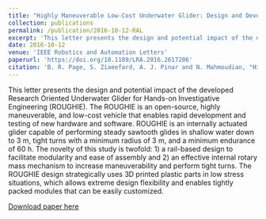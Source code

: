 ```yaml
---
title: "Highly Maneuverable Low-Cost Underwater Glider: Design and Development"
collection: publications
permalink: /publication/2016-10-12-RAL
excerpt: 'This letter presents the design and potential impact of the developed Research Oriented Underwater Glider for Hands-on Investigative Engineering (ROUGHIE). The ROUGHIE is an open-source, highly maneuverable, and low-cost vehicle that enables rapid development and testing of new hardware and software. ROUGHIE is an internally actuated glider capable of performing steady sawtooth glides in shallow water down to 3 m, tight turns with a minimum radius of 3 m, and a minimum endurance of 60 h. The novelty of this study is twofold: 1) a rail-based design to facilitate modularity and ease of assembly and 2) an effective internal rotary mass mechanism to increase maneuverability and perform tight turns. The ROUGHIE design strategically uses 3D printed plastic parts in low stress situations, which allows extreme design flexibility and enables tightly packed modules that can be easily customized.'
date: 2016-10-12
venue: 'IEEE Robotics and Automation Letters'
paperurl: 'https://doi.org/10.1109/LRA.2016.2617206'
citation: 'B. R. Page, S. Ziaeefard, A. J. Pinar and N. Mahmoudian, "Highly Maneuverable Low-Cost Underwater Glider: Design and Development," in IEEE Robotics and Automation Letters, vol. 2, no. 1, pp. 344-349, Jan. 2017. doi: 10.1109/LRA.2016.2617206'
---
```

This letter presents the design and potential impact of the developed Research Oriented Underwater Glider for Hands-on Investigative Engineering (ROUGHIE). The ROUGHIE is an open-source, highly maneuverable, and low-cost vehicle that enables rapid development and testing of new hardware and software. ROUGHIE is an internally actuated glider capable of performing steady sawtooth glides in shallow water down to 3 m, tight turns with a minimum radius of 3 m, and a minimum endurance of 60 h. The novelty of this study is twofold: 1) a rail-based design to facilitate modularity and ease of assembly and 2) an effective internal rotary mass mechanism to increase maneuverability and perform tight turns. The ROUGHIE design strategically uses 3D printed plastic parts in low stress situations, which allows extreme design flexibility and enables tightly packed modules that can be easily customized.

[Download paper here](https://doi.org/10.1109/LRA.2016.2617206)
